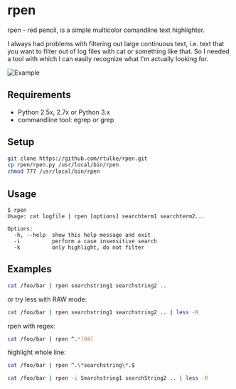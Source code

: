 rpen
====

rpen - red pencil, is a simple multicolor comandline text highlighter.

I always had problems with filtering out large continuous text, i.e. text that you want to filter out of log files with cat or something like that. So I needed a tool with which I can easily recognize what I'm actually looking for. 


![Example](/images/rpen1.png)


Requirements
------------

* Python 2.5x, 2.7x or Python 3.x
* commandline tool: egrep or grep 

Setup
-----

```bash
git clone https://github.com/rtulke/rpen.git
cp rpen/rpen.py /usr/local/bin/rpen
chmod 777 /usr/local/bin/rpen
```


Usage
-----

```
$ rpen
Usage: cat logfile | rpen [options] searchterm1 searchterm2...

Options:
  -h, --help  show this help message and exit
  -i          perform a case insensitive search
  -k          only highlight, do not filter
 ````

Examples
--------

```bash
cat /foo/bar | rpen searchstring1 searchstring2 .. 
```

or try less with RAW mode:

```bash
cat /foo/bar | rpen searchstring1 searchstring2 .. | less -R 
```

rpen with regex:

```bash
cat /foo/bar | rpen ^.*[04]
```

highlight whole line:

```bash
cat /foo/bar | rpen ^.\*searchstring\*.$
```

```bash
cat /foo/bar | rpen -i Searchstring1 searchString2 .. | less -R 
```
